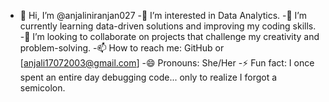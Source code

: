 - 👋 Hi, I’m @anjaliniranjan027
-👀 I’m interested in Data Analytics.
-🌱 I’m currently learning data-driven solutions and improving my coding skills.
-💞️ I’m looking to collaborate on projects that challenge my creativity and problem-solving.
-📫 How to reach me: GitHub or [anjali17072003@gmail.com]
-😄 Pronouns: She/Her
-⚡ Fun fact: I once spent an entire day debugging code... only to realize I forgot a semicolon.

<!---
anjaliniranjan027/anjaliniranjan027 is a ✨ special ✨ repository because its `README.md` (this file) appears on your GitHub profile.
You can click the Preview link to take a look at your changes.
--->
